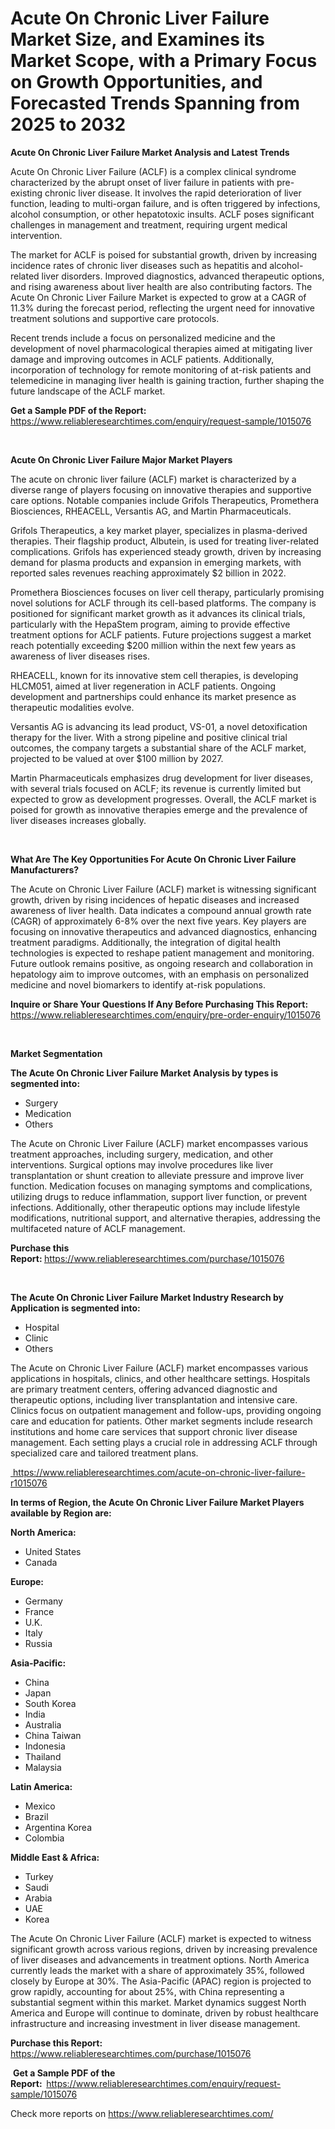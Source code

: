 <p><h1>Acute On Chronic Liver Failure Market Size, and Examines its Market Scope, with a Primary Focus on Growth Opportunities, and Forecasted Trends Spanning from 2025 to 2032</h1></p><p><strong>Acute On Chronic Liver Failure Market Analysis and Latest Trends</strong></p>
<p><p>Acute On Chronic Liver Failure (ACLF) is a complex clinical syndrome characterized by the abrupt onset of liver failure in patients with pre-existing chronic liver disease. It involves the rapid deterioration of liver function, leading to multi-organ failure, and is often triggered by infections, alcohol consumption, or other hepatotoxic insults. ACLF poses significant challenges in management and treatment, requiring urgent medical intervention.</p><p>The market for ACLF is poised for substantial growth, driven by increasing incidence rates of chronic liver diseases such as hepatitis and alcohol-related liver disorders. Improved diagnostics, advanced therapeutic options, and rising awareness about liver health are also contributing factors. The Acute On Chronic Liver Failure Market is expected to grow at a CAGR of 11.3% during the forecast period, reflecting the urgent need for innovative treatment solutions and supportive care protocols.</p><p>Recent trends include a focus on personalized medicine and the development of novel pharmacological therapies aimed at mitigating liver damage and improving outcomes in ACLF patients. Additionally, incorporation of technology for remote monitoring of at-risk patients and telemedicine in managing liver health is gaining traction, further shaping the future landscape of the ACLF market.</p></p>
<p><strong>Get a Sample PDF of the Report:&nbsp;</strong> <a href="https://www.reliableresearchtimes.com/enquiry/request-sample/1015076?utm_campaign=2237&utm_medium=2&utm_source=Github&utm_content=ia&utm_term=06032025&utm_id=acute-on-chronic-liver-failure">https://www.reliableresearchtimes.com/enquiry/request-sample/1015076</a></p>
<p>&nbsp;</p>
<p><strong>Acute On Chronic Liver Failure Major Market Players</strong></p>
<p><p>The acute on chronic liver failure (ACLF) market is characterized by a diverse range of players focusing on innovative therapies and supportive care options. Notable companies include Grifols Therapeutics, Promethera Biosciences, RHEACELL, Versantis AG, and Martin Pharmaceuticals.</p><p>Grifols Therapeutics, a key market player, specializes in plasma-derived therapies. Their flagship product, Albutein, is used for treating liver-related complications. Grifols has experienced steady growth, driven by increasing demand for plasma products and expansion in emerging markets, with reported sales revenues reaching approximately $2 billion in 2022.</p><p>Promethera Biosciences focuses on liver cell therapy, particularly promising novel solutions for ACLF through its cell-based platforms. The company is positioned for significant market growth as it advances its clinical trials, particularly with the HepaStem program, aiming to provide effective treatment options for ACLF patients. Future projections suggest a market reach potentially exceeding $200 million within the next few years as awareness of liver diseases rises.</p><p>RHEACELL, known for its innovative stem cell therapies, is developing HLCM051, aimed at liver regeneration in ACLF patients. Ongoing development and partnerships could enhance its market presence as therapeutic modalities evolve.</p><p>Versantis AG is advancing its lead product, VS-01, a novel detoxification therapy for the liver. With a strong pipeline and positive clinical trial outcomes, the company targets a substantial share of the ACLF market, projected to be valued at over $100 million by 2027.</p><p>Martin Pharmaceuticals emphasizes drug development for liver diseases, with several trials focused on ACLF; its revenue is currently limited but expected to grow as development progresses. Overall, the ACLF market is poised for growth as innovative therapies emerge and the prevalence of liver diseases increases globally.</p></p>
<p>&nbsp;</p>
<p><strong>What Are The Key Opportunities For Acute On Chronic Liver Failure Manufacturers?</strong></p>
<p><p>The Acute on Chronic Liver Failure (ACLF) market is witnessing significant growth, driven by rising incidences of hepatic diseases and increased awareness of liver health. Data indicates a compound annual growth rate (CAGR) of approximately 6-8% over the next five years. Key players are focusing on innovative therapeutics and advanced diagnostics, enhancing treatment paradigms. Additionally, the integration of digital health technologies is expected to reshape patient management and monitoring. Future outlook remains positive, as ongoing research and collaboration in hepatology aim to improve outcomes, with an emphasis on personalized medicine and novel biomarkers to identify at-risk populations.</p></p>
<p><strong>Inquire or Share Your Questions If Any Before Purchasing This Report:</strong> <a href="https://www.reliableresearchtimes.com/enquiry/pre-order-enquiry/1015076?utm_campaign=2237&utm_medium=2&utm_source=Github&utm_content=ia&utm_term=06032025&utm_id=acute-on-chronic-liver-failure">https://www.reliableresearchtimes.com/enquiry/pre-order-enquiry/1015076</a></p>
<p>&nbsp;</p>
<p><strong>Market Segmentation</strong></p>
<p><strong>The Acute On Chronic Liver Failure Market Analysis by types is segmented into:</strong></p>
<p><ul><li>Surgery</li><li>Medication</li><li>Others</li></ul></p>
<p><p>The Acute on Chronic Liver Failure (ACLF) market encompasses various treatment approaches, including surgery, medication, and other interventions. Surgical options may involve procedures like liver transplantation or shunt creation to alleviate pressure and improve liver function. Medication focuses on managing symptoms and complications, utilizing drugs to reduce inflammation, support liver function, or prevent infections. Additionally, other therapeutic options may include lifestyle modifications, nutritional support, and alternative therapies, addressing the multifaceted nature of ACLF management.</p></p>
<p><strong>Purchase this Report:&nbsp;</strong><a href="https://www.reliableresearchtimes.com/purchase/1015076?utm_campaign=2237&utm_medium=2&utm_source=Github&utm_content=ia&utm_term=06032025&utm_id=acute-on-chronic-liver-failure">https://www.reliableresearchtimes.com/purchase/1015076</a></p>
<p>&nbsp;</p>
<p><strong>The Acute On Chronic Liver Failure Market Industry Research by Application is segmented into:</strong></p>
<p><ul><li>Hospital</li><li>Clinic</li><li>Others</li></ul></p>
<p><p>The Acute on Chronic Liver Failure (ACLF) market encompasses various applications in hospitals, clinics, and other healthcare settings. Hospitals are primary treatment centers, offering advanced diagnostic and therapeutic options, including liver transplantation and intensive care. Clinics focus on outpatient management and follow-ups, providing ongoing care and education for patients. Other market segments include research institutions and home care services that support chronic liver disease management. Each setting plays a crucial role in addressing ACLF through specialized care and tailored treatment plans.</p></p>
<p><a href="https://www.reliableresearchtimes.com/acute-on-chronic-liver-failure-r1015076?utm_campaign=2237&utm_medium=2&utm_source=Github&utm_content=ia&utm_term=06032025&utm_id=acute-on-chronic-liver-failure">&nbsp;https://www.reliableresearchtimes.com/acute-on-chronic-liver-failure-r1015076</a></p>
<p><strong>In terms of Region, the Acute On Chronic Liver Failure Market Players available by Region are:</strong></p>
<p>
    <p> <strong> North America: </strong>
        <ul>
            <li>United States</li>
            <li>Canada</li>
        </ul>
        </p> 
    <p> <strong> Europe: </strong>
        <ul>
            <li>Germany</li>
            <li>France</li>
            <li>U.K.</li>
            <li>Italy</li>
            <li>Russia</li>
        </ul>
        </p> 
    <p> <strong> Asia-Pacific: </strong>
        <ul>
            <li>China</li>
            <li>Japan</li>
            <li>South Korea</li>
            <li>India</li>
            <li>Australia</li>
            <li>China Taiwan</li>
            <li>Indonesia</li>
            <li>Thailand</li>
            <li>Malaysia</li>
        </ul>
        </p> 
    <p> <strong> Latin America: </strong>
        <ul>
            <li>Mexico</li>
            <li>Brazil</li>
            <li>Argentina Korea</li>
            <li>Colombia</li>
        </ul>
        </p> 
    <p> <strong> Middle East & Africa: </strong>
        <ul>
            <li>Turkey</li>
            <li>Saudi</li>
            <li>Arabia</li>
            <li>UAE</li>
            <li>Korea</li>
        </ul>
    </p>
    </p>
<p><p>The Acute On Chronic Liver Failure (ACLF) market is expected to witness significant growth across various regions, driven by increasing prevalence of liver diseases and advancements in treatment options. North America currently leads the market with a share of approximately 35%, followed closely by Europe at 30%. The Asia-Pacific (APAC) region is projected to grow rapidly, accounting for about 25%, with China representing a substantial segment within this market. Market dynamics suggest North America and Europe will continue to dominate, driven by robust healthcare infrastructure and increasing investment in liver disease management.</p></p>
<p><strong>Purchase this Report: </strong><a href="https://www.reliableresearchtimes.com/purchase/1015076?utm_campaign=2237&utm_medium=2&utm_source=Github&utm_content=ia&utm_term=06032025&utm_id=acute-on-chronic-liver-failure">https://www.reliableresearchtimes.com/purchase/1015076</a></p>
<p>&nbsp;<strong>Get a Sample PDF of the Report:&nbsp;&nbsp;</strong><a href="https://www.reliableresearchtimes.com/enquiry/request-sample/1015076?utm_campaign=2237&utm_medium=2&utm_source=Github&utm_content=ia&utm_term=06032025&utm_id=acute-on-chronic-liver-failure">https://www.reliableresearchtimes.com/enquiry/request-sample/1015076</a></p>
<p><strong></strong></p>
<p>Check more reports on <a href="https://www.reliableresearchtimes.com/?utm_campaign=2237&utm_medium=2&utm_source=Github&utm_content=ia&utm_term=06032025&utm_id=acute-on-chronic-liver-failure">https://www.reliableresearchtimes.com/</a></p>